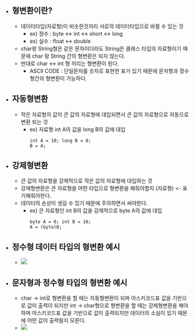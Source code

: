 
- ## 형변환이란?
	- 데이터타입(자료형)이 비슷한것끼리 서로의 데이터타입으로 바뀔 수 있는 것
		- ex) 정수 : byte <-> int <-> short <-> long
		- ex) 실수 : float <-> double
	- char랑 String형은 같은 문자이더라도 String은 클래스 타입의 자료형이기 때문에 char 랑 String 간의 형변환은 되지 않는다.
	- 반대로 char <-> int 형 끼리는 형변환이 된다.
		- ASCII CODE : 단일문자를 숫자로 표현한 표가 있기 때문에 문자형과 정수형간의 형변환이 가능하다.

- ## 자동형변환
	- 작은 자료형의 값이 큰 값의 자료형에 대입되면서 큰 값의 자료형으로 자동으로 변환 되는 것
		- ex) 자료형 int A의 값을 long B의 값에 대입
			~~~
			int A = 10; long B = 0;
			B = A;
			~~~

- ## 강제형변환
	- 큰 값의 자료형을 강제적으로 작은 값의 자료형에 대입하는 것
	- 강제형변환은 큰 자료형을 어떤 타입으로 형변환을 해줘야할지 (자료형) <- 표기해줘야한다.
	- 데이터의 손상이 생길 수 있기 때문에 주의하면서 써야한다.
		- ex) 큰 자료형인 int B의 값을 강제적으로 byte A의 값에 대입
			~~~
			byte A = 0; int B = 10;
			A = (byte)B;
			~~~ 

- ## 정수형 데이터 타입의 형변환 예시
	- ![](https://i.imgur.com/Y4GelAr.png)

- ## 문자형과 정수형 타입의 형변환 예시
	- char -> int로 형변환을 할 때는 자동형변환이 되며 아스키코드표 값을 기반으로 값이 출력이 되지만 int -> char형으로 형변환을 할 때는 강제형변환을 해야하며 아스키코드표 값을 기반으로 값이 출력되지만 데이터의 소실이 있기 때문에 어떤 값이 출력될지 모른다.
	- ![](https://i.imgur.com/N322cOi.png)
